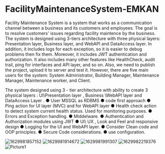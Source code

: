 # FacilityMaintenanceSystem-EMKAN

Facility Maintenance System is a system that works as a communication channel between a business and its customers and employees. The goal is to resolve customers' issues regarding facility maintence by the business.
The system is designed using 3-tiers architecture with three physical layers: Presentation layer, Business layer, and WebAPI and DataAccess layer. In addition, it includes logs for each exception, so it is easier to debug problems then fix them. Moreover, it includes JWT authentication and authorization. It also includes many other features like HealthCheck, audit trail, ping for interfaces and API layer, and so on. Also, we need to publish the project, upload it to server and test it. However, there are five main users for the system: System Administrator, Building Manager, Maintenance Manager, Maintenance worker, and Client.

The system designed using 3 - tier architecture with ability to create 3 physical
layers : UI\Presentation layer , Business \WebAPI layer and DataAccess Layer .
● User MSSQL as RDBMS
● code first approach
● Ping action for UI layer (MVC) and for WebAPI layer
● Health check action to detect system current health status. Used for monitoring
purposes.
● Errors and Exception handling.
● Middelware.
● Authentication and Authorization modules using JWT
● UI\ UX , Look and Feel and responsive design
● Logging for the UI and WebAPI layer.
● Consider Clean code and OOP principles.
● Secure Code considerations.
● use configuration.


![1629981857152](https://user-images.githubusercontent.com/66154604/139239407-344e4e7d-ff73-46a2-8022-45954a512fd6.jpg)
![1629981914672](https://user-images.githubusercontent.com/66154604/139239414-65fa17cc-ec23-432b-8d32-1e9aefc81fe1.jpg)
![1629981991307](https://user-images.githubusercontent.com/66154604/139239417-87a8a9b3-9dc5-4496-abd1-4dc10561eae1.jpg)
![1629982219376](https://user-images.githubusercontent.com/66154604/139239422-ba324cea-1538-473f-a3c1-ade05e562afa.jpg)
![Picture1](https://user-images.githubusercontent.com/66154604/139240177-7131e89c-5080-46c9-92fc-f3557630400b.png)
